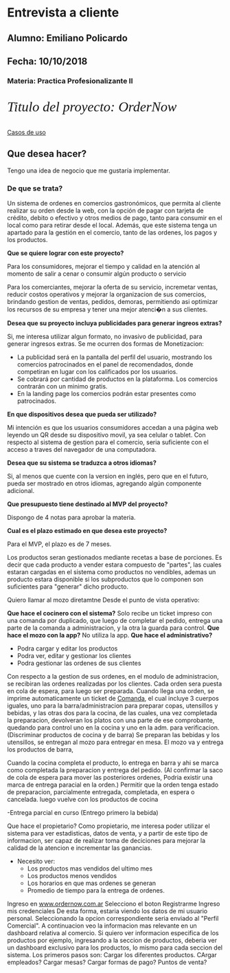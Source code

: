 # Entrevista a cliente
## Alumno: Emiliano Policardo
## Fecha: 10/10/2018
### Materia: Practica Profesionalizante II

<p style="font-family: times, serif; font-size:24pt; font-style:italic">
 Titulo del proyecto: OrderNow
</p>

[Casos de uso](UseCases.pdf)

## Que desea hacer?

Tengo una idea de negocio que me gustaría implementar.

### De que se trata?

Un sistema de ordenes en comercios gastronómicos, que permita al cliente realizar su orden desde la web, con la opción de pagar con tarjeta de crédito, debito o efectivo y otros medios de pago, tanto para consumir en el local como para retirar desde el local.
Además, que este sistema tenga un apartado para la gestión en el comercio, tanto de las ordenes, los pagos y los productos.


**Que se quiere lograr con este proyecto?**

Para los consumidores, mejorar el tiempo y calidad en la atención al momento de salir a cenar o consumir algún producto o servicio

Para los comerciantes, mejorar la oferta de su servicio, incremetar ventas, reducir costos operativos y mejorar la organizacion de sus comercios, brindando gestion de ventas, pedidos, demoras, permitiendo asi optimizar los recursos de su empresa y tener una mejor atenci�n a sus clientes.

**Desea que su proyecto incluya publicidades para generar ingreos extras?**

Si, me interesa utilizar algun formato, no invasivo de publicidad, para generar ingresos extras.
Se me ocurren dos formas de Monetizacion:
- La publicidad será en la pantalla del perfil del usuario, mostrando los comercios patrocinados en el panel de recomendados, donde competiran en lugar con los calificados por los usuarios.
- Se cobrará por cantidad de productos en la plataforma. Los comercios contrarán con un minimo gratis.
- En la landing page los comercios podrán estar presentes como patrocinados.

**En que dispositivos desea que pueda ser utilizado?**

Mi intención es que los usuarios consumidores accedan a una página web leyendo un QR desde su dispositivo movil, ya sea celular o tablet.
Con respecto al sistema de gestion para el comercio, seria suficiente con el acceso a traves del navegador de una computadora.

**Desea que su sistema se traduzca a otros idiomas?**

Si, al menos que cuente con la version en inglés, pero que en el futuro, pueda ser mostrado en otros idiomas, agregando algún componente adicional.

**Que presupuesto tiene destinado al MVP del proyecto?**

Dispongo de 4 notas para aprobar la materia.

**Cual es el plazo estimado en que desea este proyecto?**

Para el MVP, el plazo es de 7 meses.


Los productos seran gestionados mediante recetas a base de porciones. Es decir que cada producto a vender estara compuesto de "partes", las cuales estaran cargadas en el sistema como productos no vendibles, ademas un producto estara disponible si los subproductos que lo componen son suficientes para "generar" dicho producto.


Quiero llamar al mozo diretamtne
Desde el punto de vista operativo:

**Que hace el cocinero con el sistema?**
Solo recibe un ticket impreso con una comanda por duplicado, que luego de completar el pedido, entrega una parte de la comanda a administracion, y la otra la guarda para control.
**Que hace el mozo con la app?**
No utiliza la app.
**Que hace el administrativo?**
- Podra cargar y editar los productos
- Podra ver, editar y gestionar los clientes
- Podra gestionar las ordenes de sus clientes

Con respecto a la gestion de sus ordenes, en el modulo de administracion, se recibiran las ordenes realizadas por los clientes.
Cada orden sera puesta en cola de espera, para luego ser preparada.
Cuando llega una orden, se imprime automaticamente un ticket de [Comanda](Comanda.md), el cual incluye 3 cuerpos iguales, 
uno para la barra/administracion para preparar copas, utensillos y bebidas, y las otras dos para la cocina, de las cuales, una vez completada la preparacion, devolveran los platos con una parte de ese comprobante, quedando para control uno en la cocina y uno en la adm. para verificacion.
(Discriminar productos de cocina y de barra)
Se preparan las bebidas y los utensillos, se entregan al mozo para entregar en mesa.
El mozo va y entrega los productos de barra, 

Cuando la cocina completa el producto, lo entrega en barra y ahi se marca como completada la preparacion y entrega del pedido. (Al confirmar la saco de cola de espera para mover las posteriores ordenes, Podria existir una marca de entrega paracial en la orden.)
Permitir que la orden tenga estado de 
preparacion, 
parcialmente entregada,
 completada, 
 en espera o 
 cancelada.
 luego vuelve con los productos de cocina



-Entrega parcial en curso (Entrego primero la bebida)

Que hace el propietario?
Como propietario, me interesa poder utilizar el sistema para ver estadisticas, datos de venta, y a partir de este
tipo de informacion, ser capaz de realizar toma de deciciones para mejorar la calidad de la atencion e incrementar las 
ganancias.
- Necesito ver:
	- Los productos mas vendidos del ultimo mes
	- Los productos menos vendidos
    - Los horarios en que mas ordenes se generan
    - Promedio de tiempo para la entrega de ordenes.

Ingreso en www.ordernow.com.ar
Selecciono el boton Registrarme
Ingreso mis credenciales
De esta forma, estaria viendo los datos de mi usuario personal.
Seleccionando la opcion correspondiente seria enviado al "Perfil Comercial".
A continuacion veo la informacion mas relevante en un dashboard relativa al comercio.
Si quiero ver informacion especifica de los productos por ejemplo, ingresando a la seccion de productos, deberia ver un dashboard
exclusivo para los productos, lo mismo para cada seccion del sistema.
Los primeros pasos son: 
Cargar los diferentes productos.
CArgar empleados?
Cargar mesas?
Cargar formas de pago?
Puntos de venta?



